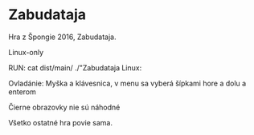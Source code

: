 # Zabudataja
Hra z Špongie 2016, Zabudataja.

Linux-only

RUN:
cat dist/main/
./"Zabudataja Linux:

Ovladánie:
Myška a klávesnica, v menu sa vyberá šípkami hore a dolu a enterom

Čierne obrazovky nie sú náhodné

Všetko ostatné hra povie sama.
